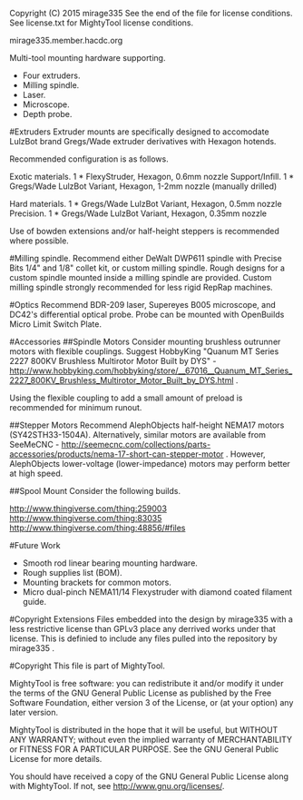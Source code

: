Copyright (C) 2015 mirage335
See the end of the file for license conditions.
See license.txt for MightyTool license conditions.

mirage335.member.hacdc.org

Multi-tool mounting hardware supporting.
* Four extruders.
* Milling spindle.
* Laser.
* Microscope.
* Depth probe.

#Extruders
Extruder mounts are specifically designed to accomodate LulzBot brand Gregs/Wade extruder derivatives with Hexagon hotends.

Recommended configuration is as follows.

Exotic materials.	1 * FlexyStruder, Hexagon, 0.6mm nozzle
Support/Infill.		1 * Gregs/Wade LulzBot Variant, Hexagon, 1-2mm nozzle (manually drilled)

Hard materials.		1 * Gregs/Wade LulzBot Variant, Hexagon, 0.5mm nozzle
Precision.		1 * Gregs/Wade LulzBot Variant, Hexagon, 0.35mm nozzle

Use of bowden extensions and/or half-height steppers is recommended where possible.

#Milling spindle.
Recommend either DeWalt DWP611 spindle with Precise Bits 1/4" and 1/8" collet kit, or custom milling spindle. Rough designs for a custom spindle mounted inside a milling spindle are provided. Custom milling spindle strongly recommended for less rigid RepRap machines.

#Optics
Recommend BDR-209 laser, Supereyes B005 microscope, and DC42's differential optical probe. Probe can be mounted with OpenBuilds Micro Limit Switch Plate.

#Accessories
##Spindle Motors
Consider mounting brushless outrunner motors with flexible couplings. Suggest HobbyKing "Quanum MT Series 2227 800KV Brushless Multirotor Motor Built by DYS" - http://www.hobbyking.com/hobbyking/store/__67016__Quanum_MT_Series_2227_800KV_Brushless_Multirotor_Motor_Built_by_DYS.html .

Using the flexible coupling to add a small amount of preload is recommended for minimum runout.

##Stepper Motors
Recommend AlephObjects half-height NEMA17 motors (SY42STH33-1504A). Alternatively, similar motors are available from SeeMeCNC - http://seemecnc.com/collections/parts-accessories/products/nema-17-short-can-stepper-motor . However, AlephObjects lower-voltage (lower-impedance) motors may perform better at high speed.

##Spool Mount
Consider the following builds.

http://www.thingiverse.com/thing:259003
http://www.thingiverse.com/thing:83035
http://www.thingiverse.com/thing:48856/#files

#Future Work
* Smooth rod linear bearing mounting hardware.
* Rough supplies list (BOM).
* Mounting brackets for common motors.
* Micro dual-pinch NEMA11/14 Flexystruder with diamond coated filament guide.

#Copyright Extensions
Files embedded into the design by mirage335 with a less restrictive license than GPLv3 place any derrived works under that license. This is definied to include any files pulled into the repository by mirage335 .

#Copyright
This file is part of MightyTool.

MightyTool is free software: you can redistribute it and/or modify
it under the terms of the GNU General Public License as published by
the Free Software Foundation, either version 3 of the License, or
(at your option) any later version.

MightyTool is distributed in the hope that it will be useful,
but WITHOUT ANY WARRANTY; without even the implied warranty of
MERCHANTABILITY or FITNESS FOR A PARTICULAR PURPOSE.  See the
GNU General Public License for more details.

You should have received a copy of the GNU General Public License
along with MightyTool.  If not, see <http://www.gnu.org/licenses/>.